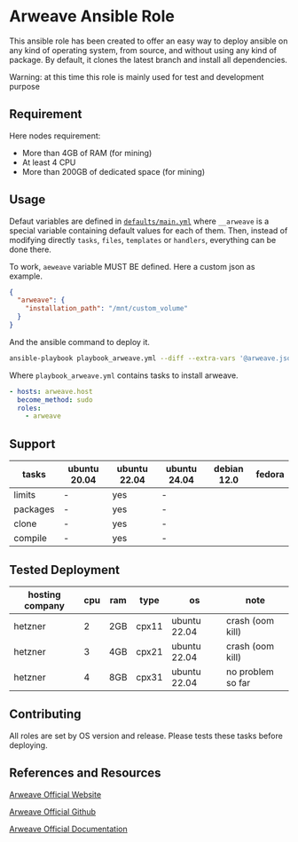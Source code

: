 # Arweave Ansible Role

This ansible role has been created to offer an easy way to deploy
ansible on any kind of operating system, from source, and without
using any kind of package. By default, it clones the latest branch and
install all dependencies.

Warning: at this time this role is mainly used for test and
development purpose

## Requirement

Here nodes requirement:

 - More than 4GB of RAM (for mining)
 - At least 4 CPU
 - More than 200GB of dedicated space (for mining)

## Usage

Defaut variables are defined in
[`defaults/main.yml`](defaults/main.yml) where `__arweave` is a
special variable containing default values for each of them. Then,
instead of modifying directly `tasks`, `files`, `templates` or
`handlers`, everything can be done there.

To work, `aeweave` variable MUST BE defined. Here a custom json as
example.

```json
{
  "arweave": {
    "installation_path": "/mnt/custom_volume"
  }
}
```

And the ansible command to deploy it.

```sh
ansible-playbook playbook_arweave.yml --diff --extra-vars '@arweave.json'
```

Where `playbook_arweave.yml` contains tasks to install arweave.

```yml
- hosts: arweave.host
  become_method: sudo
  roles:
    - arweave
```

## Support

| tasks    | ubuntu 20.04 | ubuntu 22.04 | ubuntu 24.04 | debian 12.0 | fedora |
|----------|--------------|--------------|--------------|-------------|--------|
| limits   | -            | yes          | -
| packages | -            | yes          | -
| clone    | -            | yes          | -
| compile  | -            | yes          | -

## Tested Deployment

| hosting company | cpu | ram | type  | os           | note |
|-----------------|-----|-----|-------|--------------|------|
| hetzner         | 2   | 2GB | cpx11 | ubuntu 22.04 | crash (oom kill)
| hetzner         | 3   | 4GB | cpx21 | ubuntu 22.04 | crash (oom kill)
| hetzner         | 4   | 8GB | cpx31 | ubuntu 22.04 | no problem so far

## Contributing

All roles are set by OS version and release. Please tests these tasks
before deploying.

## References and Resources

[Arweave Official Website](https://www.arweave.org/)

[Arweave Official Github](https://github.com/ArweaveTeam/arweave)

[Arweave Official Documentation](https://docs.arweave.org/developers)
